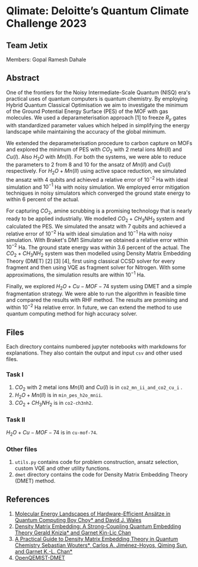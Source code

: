 # Qlimate: Deloitte’s Quantum Climate Challenge 2023

## Team Jetix

Members: Gopal Ramesh Dahale

## Abstract
One of the frontiers for the Noisy Intermediate-Scale Quantum (NISQ) era's practical uses of quantum computers is quantum chemistry. By employing Hybrid Quantum Classical Optimisation we aim to investigate the minimum of the Ground Potential Energy Surface (PES) of the MOF with gas molecules. We used a deparameterisation approach [1] to freeze $R_y$ gates with standardized parameter values which helped in simplifying the energy landscape while maintaining the accuracy of the global minimum.

We extended the deparameterisation procedure to carbon capture on MOFs and explored the minimum of PES with $CO_2$ with 2 metal ions $Mn(II)$ and $Cu(I)$. Also $H_2O$ with $Mn(II)$. For both the systems, we were able to reduce the parameters to 2 from 8 and 10 for the ansatz of $Mn(II)$ and $Cu(I)$ respectively. For $H_2O + Mn(II)$ using active space reduction, we simulated the ansatz with 4 qubits and achieved a relative error of $10^{-2}$ Ha with ideal simulation and $10^{-1}$ Ha with noisy simulation. We employed error mitigation techniques in noisy simulators which converged the ground state energy to within 6 percent of the actual.

For capturing $CO_2$, amine scrubbing is a promising technology that is nearly ready to be applied industrially. We modelled $CO_2 + CH_3NH_2$ system and calculated the PES. We simulated the ansatz with 7 qubits and achieved a relative error of  $10^{−2}$ Ha with ideal simulation and  $10^{−1}$ Ha with noisy simulation. With Braket's DM1 Simulator we obtained a relative error within $10^{−2}$ Ha. The ground state energy was within 3.6 percent of the actual. The $CO_2 + CH_3NH_2$ system was then modelled using Density Matrix Embedding Theory (DMET) [2] [3] [4], first using classical CCSD solver for every fragment and then using VQE as fragment solver for Nitrogen. With some approximations, the simulation results are within $10^{-1}$ Ha. 

Finally, we explored $H_2O + Cu-MOF-74$ system using DMET and a simple fragmentation strategy. We were able to run the algorithm in feasible time and compared the results with RHF method. The results are promising and within $10^{-2}$ Ha relative error. In future, we can extend the method to use quantum computing method for high accuracy solver.

## Files

Each directory contains numbered jupyter notebooks with markdowns for explanations. They also contain the output and input `csv` and other used files.

### Task I

1. $CO_2$ with 2 metal ions $Mn(II)$ and $Cu(I)$ is in `co2_mn_ii_and_co2_cu_i` .
2. $H_2O + Mn(II)$ is in `min_pes_h2o_mnii`.
3. $CO_2 + CH_3NH_2$ is in `co2-ch3nh2`.

### Task II

$H_2O + Cu-MOF-74$ is in `cu-mof-74`.

### Other files

1. `utils.py` contains code for problem construction, ansatz selection, custom VQE and other utility functions.
2. `dmet` directory contains the code for Density Matrix Embedding Theory (DMET) method.

## References
1. [Molecular Energy Landscapes of Hardware-Efficient Ansätze in Quantum Computing Boy Choy* and David J. Wales](https://pubs.acs.org/doi/pdf/10.1021/acs.jctc.2c01057)
2. [Density Matrix Embedding: A Strong-Coupling Quantum Embedding Theory Gerald Knizia* and Garnet Kin-Lic Chan](https://pubs.acs.org/doi/10.1021/ct301044e)
3. [A Practical Guide to Density Matrix Embedding Theory in Quantum Chemistry Sebastian Wouters*, Carlos A. Jiménez-Hoyos, Qiming Sun, and Garnet K.-L. Chan*](https://pubs.acs.org/doi/10.1021/acs.jctc.6b00316)
4. [OpenQEMIST-DMET](http://openqemist.1qbit.com/docs/dmet_microsoft_qsharp.html)
